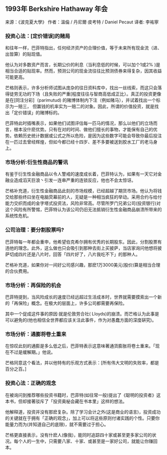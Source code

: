 
## 1993年 Berkshire Hathaway 年会

来源：《波克夏大學》
作者：溫倫 / 丹尼爾·皮考特 / Daniel Pecaut
译者: 李祐寧


### 投资心法：[定价错误]的赌局

和往年一样，巴菲特指出，任何经济资产的合理价值，等于未来所有现金流（进、出皆算）的贴现值。

他认为对多数资产而言，长期公价的利息（当利息低的时候，可以加个1或2% )是相当合适的贴现率。然而，预测公司的现金流往往比预测债券来得复杂，因其收益可能更高。

芒格则表示，许多分析师试图从庞杂的往日资料库中，找出一丝线索，而这只会落得徒劳无功的下场（且失败的严重[程度往往与智商高低成正比）。真正的投资更像是在[同注分彩]（parimutud) 的赌博体制内下注（例如赌马），并试着找出一个标示为一赔三， 但赢钱的机率实为一赔二的对象。因此，所谓的价值投资，就是找出「定价错误」的赌博标的。

巴菲特此时插嘴表示，如果他们试图评估每一匹马的情况，那么以他们的立场而言，根本没什麽优势。只有在对的时间、做他们擅长的事物，才能保有自己的优势。依赖历史统计数据或公式之所以危险，是因为这些数字可能会导致你最后投注在一匹过去曾经辉煌，但如今都已经十四岁、差不多要被送到胶水工厂的老马身上。

### 市场分析∶衍生性商品的警讯

有鉴于衍生性金融商品以令人警戒的速度成长着，巴菲特认为，如果有一天它对金融业造成滔天巨浪丶引发一连串严重的连锁反应，他也不会太惊讶。

芒格补充道，衍生性金融商品此刻的市场规模，已经超越了期货市场。他认为将钱交给那些终曰坐在电脑荧幕前的人，无疑是一种相当疯狂的举动。采用合约与给付能力交织而成的金字塔式投资法，风险非常高。尽管所罗门兄弟公司(投资银行)对这个风险有所警惕，巴菲特认为该公司仍旧无法抵销衍生性金融商品崩溃所带来的系统性危机。

### 公司治理：要分割股票吗?

巴菲特每一年都会重申，他希望伯克希尔拥有优秀的长期股东。因此，分割股票有违他的理念。此外，这么做也只会吸引到那种去街上买披萨，当店家询问他想将披萨切成四片还是八片时，回答「四片好了，八片我吃不下」的那种人。

芒格补充道，如果你对一间好公司感兴趣，那麽1万3000美元(股价)算是相当合理的合伙费用。

### 市场分析：再保险的机会

巴菲特提到，当风险成长的速度已经远超过生活成本时，世界就需要摸索出一个新的「再保险」概念。在极大的层面上，许多公司都需要再保险。

其中一个促成这件事的原因·就是伦敦劳合社( Lloyds)的崩溃。而芒格认为此事是可以避免的(他也相信全世界都应该关注此事件，作为对愚蠢方面的深度硏究)。

### 市场分析：通膨将卷土重来

在惊叹此刻的通膨是多么低之后，巴菲特表示这意味著通货膨胀将卷土重来。「现在不过是缓解期。」他说。

芒格同意这个看法，并以他特有的乐观方式表示：[所有伟大文明的失败率，都是百分之百。]

### 投资心法：正确的观念

在被询问到推荐哪些投资书籍时，巴菲特(如往常一般)提出了《聪明的投资者》这本书，但却接著驳斥了「投资奥柲会藏在书本里」这样的想法。

他解释道，投资并没有那麽复杂。除了学习会计之外(这是商业的语言)，投资成功的关键就在于拥有「正确的观念」，加上可以将这些原则付诸实践的个性。只要你能量力而为(并知道自己的底限)，就不需要过于担心。

芒格更直接表示，没有什麽人(像我)，能同时追踪四十家或甚至更多家公司的状况。每个人的一生中，只需要八家、十家、或甚至是一家好公司，就能让你赚回本。

